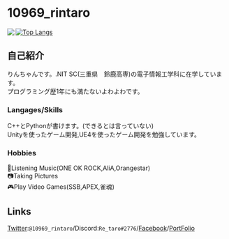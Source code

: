 # 10969_rintaro
<a href="https://github.com/anuraghazra/github-readme-stats">
  <img align="left" src="https://github-readme-stats.vercel.app/api?username=Re-taro&count_private=true&show_icons=true&theme=gotham" />
</a>

[![Top Langs](https://github-readme-stats.vercel.app/api/top-langs/?username=Re-taro&count_private=true&theme=darcula&layout=compact&langs_count=10)](https://github.com/anuraghazra/github-readme-stats)

## 自己紹介
りんちゃんです。.NIT SC(三重県　鈴鹿高専)の電子情報工学科に在学しています。<br>
プログラミング歴1年にも満たないよわよわです。
### Langages/Skills
C++とPythonが書けます。(できるとは言っていない)<br>
Unityを使ったゲーム開発,UE4を使ったゲーム開発を勉強しています。
### Hobbies
🎼Listening Music(ONE OK ROCK,AliA,Orangestar)<br>
📷Taking Pictures<br>
🎮Play Video Games(SSB,APEX,雀魂)
## Links
[Twitter](https://twitter.com/10969_rintaro):```@10969_rintaro```/Discord:```Re_taro#2776```/[Facebook](https://www.facebook.com/10969rintaro/)/[PortFolio](https://re-taro.github.io/)
